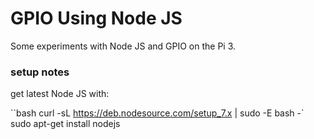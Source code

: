 # GPIO Using Node JS

Some experiments with Node JS and GPIO on the Pi 3.

### setup notes

get latest Node JS with:

``bash
curl -sL https://deb.nodesource.com/setup_7.x | sudo -E bash -`
sudo apt-get install nodejs
```



